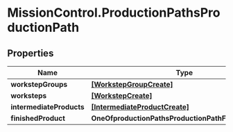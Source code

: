 # MissionControl.ProductionPathsProductionPath

## Properties
Name | Type | Description | Notes
------------ | ------------- | ------------- | -------------
**workstepGroups** | [**[WorkstepGroupCreate]**](WorkstepGroupCreate.md) |  | [optional] 
**worksteps** | [**[WorkstepCreate]**](WorkstepCreate.md) |  | [optional] 
**intermediateProducts** | [**[IntermediateProductCreate]**](IntermediateProductCreate.md) |  | [optional] 
**finishedProduct** | **OneOfproductionPathsProductionPathFinishedProduct** |  | [optional] 
